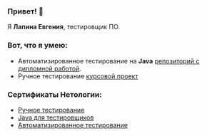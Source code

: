 ### Привет! 👋
Я **Лапина Евгения**, тестировщик ПО.
### Вот, что я умею:
- Автоматизированное тестирование на **Java** [репозиторий с дипломной работой](https://github.com/JaneVolada/diplom).
- Ручное тестирование [курсовой проект](https://docs.google.com/spreadsheets/d/1ztC8b8mXoseOirf2e0EzMZZvDeX4R3hETgQDrJ54E_I/edit#gid=0)
### Сертификаты Нетологии:
- [Ручное тестирование](https://github.com/JaneVolada/serg/blob/main/%D1%80%D1%83%D1%87%D0%BD%D0%BE%D0%B5%20%D1%82%D0%B5%D1%81%D1%82%D0%B8%D1%80%D0%BE%D0%B2%D0%B0%D0%BD%D0%B8.pdf)
- [Java для тестировщиков](https://github.com/JaneVolada/serg/blob/main/Java%20%D0%B4%D0%BB%D1%8F%20%D1%82%D0%B5%D1%81%D1%82%D0%B8%D1%80%D0%BE%D0%B2%D1%89%D0%B8%D0%BA%D0%BE%D0%B2.pdf)
- [Автоматизированное тестирование](https://github.com/JaneVolada/serg/blob/main/%D0%B0%D0%B2%D1%82%D0%BE%D0%BC%D0%B0%D1%82%D0%B8%D0%B7%D0%B8%D1%80%D0%BE%D0%B2%D0%B0%D0%BD%D0%BD%D0%BE%D0%B5%20%D1%82%D0%B5%D1%81%D1%82%D0%B8%D1%80%D0%BE%D0%B2%D0%B0%D0%BD%D0%B8%D0%B5.pdf)

<!--
**JaneVolada/JaneVolada** is a ✨ _special_ ✨ repository because its `README.md` (this file) appears on your GitHub profile.

Here are some ideas to get you started:

- 🔭 I’m currently working on ...
- 🌱 I’m currently learning ...
- 👯 I’m looking to collaborate on ...
- 🤔 I’m looking for help with ...
- 💬 Ask me about ...
- 📫 How to reach me: ...
- 😄 Pronouns: ...
- ⚡ Fun fact: ...
-->
